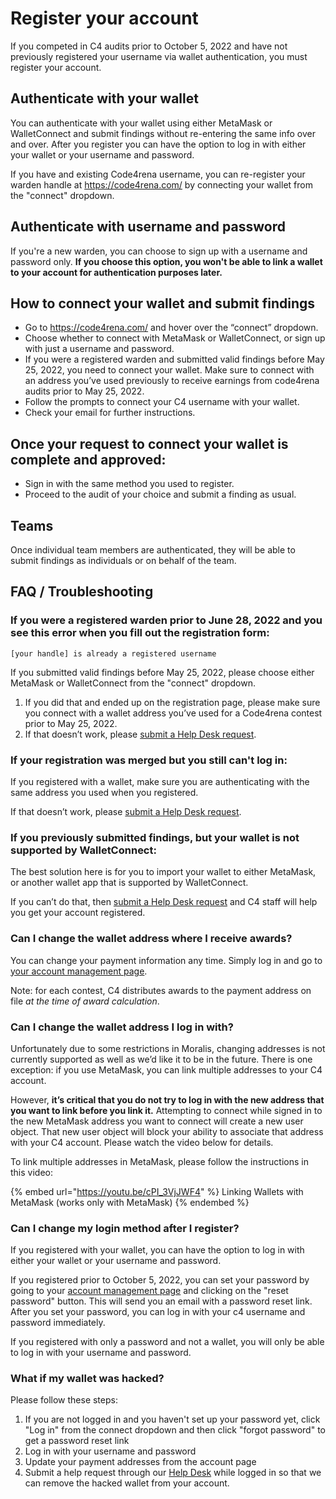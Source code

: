# Register your account

If you competed in C4 audits prior to October 5, 2022 and have not previously registered your username via wallet authentication, you must register your account.

## Authenticate with your wallet

You can authenticate with your wallet using either MetaMask or WalletConnect and submit findings without re-entering the same info over and over. After you register you can have the option to log in with either your wallet or your username and password.

If you have and existing Code4rena username, you can re-register your warden handle at https://code4rena.com/ by connecting your wallet from the "connect" dropdown.

## Authenticate with username and password

If you're a new warden, you can choose to sign up with a username and password only. **If you choose this option, you won't be able to link a wallet to your account for authentication purposes later.**

## How to connect your wallet and submit findings

- Go to https://code4rena.com/ and hover over the “connect” dropdown.
- Choose whether to connect with MetaMask or WalletConnect, or sign up with just a username and password.
- If you were a registered warden and submitted valid findings before May 25, 2022, you need to connect your wallet. Make sure to connect with an address you’ve used previously to receive earnings from code4rena audits prior to May 25, 2022.
- Follow the prompts to connect your C4 username with your wallet.
- Check your email for further instructions.

## Once your request to connect your wallet is complete and approved:

- Sign in with the same method you used to register.
- Proceed to the audit of your choice and submit a finding as usual.

## Teams

Once individual team members are authenticated, they will be able to submit findings as individuals or on behalf of the team.

## FAQ / Troubleshooting

### **If you were a registered warden prior to June 28, 2022 and you see this error when you fill out the registration form:**

`[your handle] is already a registered username`

If you submitted valid findings before May 25, 2022, please choose either MetaMask or WalletConnect from the "connect" dropdown.

1. If you did that and ended up on the registration page, please make sure you connect with a wallet address you’ve used for a Code4rena contest prior to May 25, 2022.
2. If that doesn’t work, please [submit a Help Desk request](https://code4rena.com/help/).

### **If your registration was merged but you still can't log in:**

If you registered with a wallet, make sure you are authenticating with the same address you used when you registered.

If that doesn’t work, please [submit a Help Desk request](https://code4rena.com/help/).

### **If you previously submitted findings, but your wallet is not supported by WalletConnect:**

The best solution here is for you to import your wallet to either MetaMask, or another wallet app that is supported by WalletConnect.

If you can’t do that, then [submit a Help Desk request](https://code4rena.com/help/) and C4 staff will help you get your account registered.

### **Can I change the wallet address where I receive awards?**

You can change your payment information any time. Simply log in and go to [your account management page](https://code4rena.com/account).

Note: for each contest, C4 distributes awards to the payment address on file *at the time of award calculation*.

### **Can I change the wallet address I log in with?**

Unfortunately due to some restrictions in Moralis, changing addresses is not currently supported as well as we’d like it to be in the future. There is one exception: if you use MetaMask, you can link multiple addresses to your C4 account.

However, **it’s critical that you do not try to log in with the new address that you want to link before you link it.** Attempting to connect while signed in to the new MetaMask address you want to connect will create a new user object. That new user object will block your ability to associate that address with your C4 account. Please watch the video below for details.

To link multiple addresses in MetaMask, please follow the instructions in this video:

{% embed url="https://youtu.be/cPI_3VjJWF4" %}
Linking Wallets with MetaMask (works only with MetaMask)
{% endembed %}

### **Can I change my login method after I register?**

If you registered with your wallet, you can have the option to log in with either your wallet or your username and password.

If you registered prior to October 5, 2022, you can set your password by going to your [account management page](https://code4rena.com/account) and clicking on the "reset password" button. This will send you an email with a password reset link. After you set your password, you can log in with your c4 username and password immediately.

If you registered with only a password and not a wallet, you will only be able to log in with your username and password.

### **What if my wallet was hacked?**

Please follow these steps:

1. If you are not logged in and you haven't set up your password yet, click "Log in" from the connect dropdown and then click "forgot password" to get a password reset link
2. Log in with your username and password
3. Update your payment addresses from the account page
4. Submit a help request through our [Help Desk](https://code4rena.com/help/) while logged in so that we can remove the hacked wallet from your account.